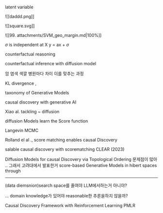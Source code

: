 latent variable

![[daddd.png]]


![[square.svg]]

![[99. attachments/SVM_geo_margin.md|100%]]


$\sigma$ is independent at X 
y = ax + $\sigma$

counterfactual reasoning 

counterfactual inference with diffusion model 

암 염색 색깔 병원마다  차이 이를 맞추는 과정 

KL divergence , 

taxonomy of Generative Models 

causal discovery with generative AI 

Xiao al. tackling ~ diffusion 


diffusion Models learn the Score function 

Langevin MCMC

Rolland el al ., score matching enables causal Discovery 

salable causal discovery with scorematching CLEAR (2023)

Diffusion Models for causal Discovery via Topological Ordering 
문제점이 많아 .. 그래서 고려대에서 발표한거 
score-based Generative Models in hibert spaces through 

----

 (data diemsnion)search space를 줄여야 LLM에서하는거 아니야?

... domain knowledge가 있어야 reasonable한 추론을하지 않을까? 

Causal Discovery Framework with Reinforcement Learning PMLR
















